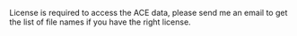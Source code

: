 License is required to access the ACE data, please send me  an email to get the list 
of file names if you have the right license.